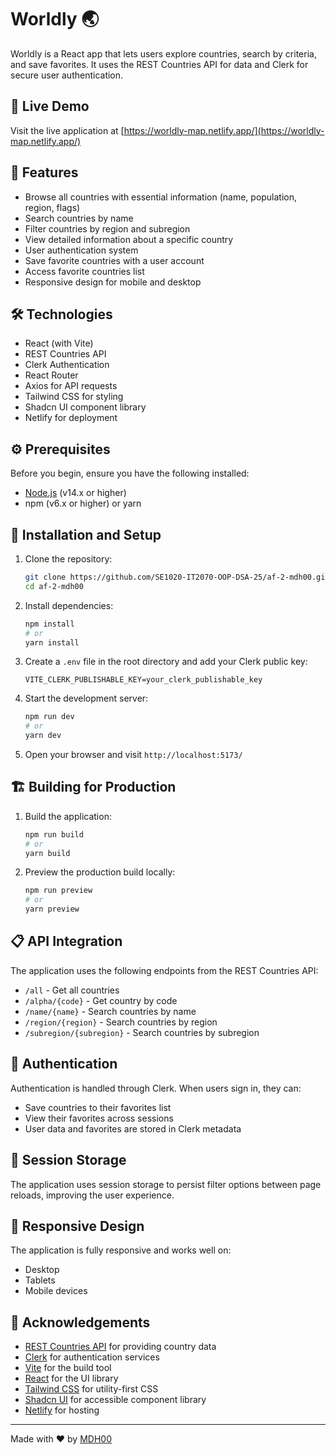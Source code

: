 # Worldly 🌏

Worldly is a React app that lets users explore countries, search by criteria, and save favorites. It uses the REST Countries API for data and Clerk for secure user authentication.

## 📌 Live Demo

Visit the live application at [https://worldly-map.netlify.app/](https://worldly-map.netlify.app/)

## 🌟 Features

- Browse all countries with essential information (name, population, region, flags)
- Search countries by name
- Filter countries by region and subregion
- View detailed information about a specific country
- User authentication system
- Save favorite countries with a user account
- Access favorite countries list
- Responsive design for mobile and desktop

## 🛠️ Technologies

- React (with Vite)
- REST Countries API
- Clerk Authentication
- React Router
- Axios for API requests
- Tailwind CSS for styling
- Shadcn UI component library
- Netlify for deployment

## ⚙️ Prerequisites

Before you begin, ensure you have the following installed:
- [Node.js](https://nodejs.org/) (v14.x or higher)
- npm (v6.x or higher) or yarn

## 🚀 Installation and Setup

1. Clone the repository:
   ```bash
   git clone https://github.com/SE1020-IT2070-OOP-DSA-25/af-2-mdh00.git
   cd af-2-mdh00
   ```

2. Install dependencies:
   ```bash
   npm install
   # or
   yarn install
   ```

3. Create a `.env` file in the root directory and add your Clerk public key:
   ```
   VITE_CLERK_PUBLISHABLE_KEY=your_clerk_publishable_key
   ```

4. Start the development server:
   ```bash
   npm run dev
   # or
   yarn dev
   ```

5. Open your browser and visit `http://localhost:5173/`

## 🏗️ Building for Production

1. Build the application:
   ```bash
   npm run build
   # or
   yarn build
   ```

2. Preview the production build locally:
   ```bash
   npm run preview
   # or
   yarn preview
   ```

## 📋 API Integration

The application uses the following endpoints from the REST Countries API:

- `/all` - Get all countries
- `/alpha/{code}` - Get country by code
- `/name/{name}` - Search countries by name
- `/region/{region}` - Search countries by region
- `/subregion/{subregion}` - Search countries by subregion

## 🔐 Authentication

Authentication is handled through Clerk. When users sign in, they can:
- Save countries to their favorites list
- View their favorites across sessions
- User data and favorites are stored in Clerk metadata

## 💾 Session Storage

The application uses session storage to persist filter options between page reloads, improving the user experience.

## 📱 Responsive Design

The application is fully responsive and works well on:
- Desktop
- Tablets
- Mobile devices


## 🙏 Acknowledgements

- [REST Countries API](https://restcountries.com/) for providing country data
- [Clerk](https://clerk.com/) for authentication services
- [Vite](https://vitejs.dev/) for the build tool
- [React](https://reactjs.org/) for the UI library
- [Tailwind CSS](https://tailwindcss.com/) for utility-first CSS
- [Shadcn UI](https://ui.shadcn.com/) for accessible component library
- [Netlify](https://www.netlify.com/) for hosting

---

Made with ❤️ by [MDH00](https://github.com/mdh00)
